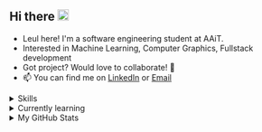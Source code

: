 ## Hi there <img src="https://media.giphy.com/media/hvRJCLFzcasrR4ia7z/giphy.gif" width="20px">

- Leul here! I'm a software engineering student at AAiT.
- Interested in Machine Learning, Computer Graphics, Fullstack development
- Got project? Would love to collaborate! 👯
- 📫 You can find me on [LinkedIn](https://www.linkedin.com/in/leul-wujira/) or [Email](mailto:merafwu@gmail.com)

<details>
<summary>Skills</summary>
<div style="margin: 1rem 0; display: flex; align-items: center">

[![My Skills](https://skillicons.dev/icons?i=blender,unity,react,flask,nest,git,figma)](https://skillicons.dev)

</div>

</details>
<details>
<summary>Currently learning</summary>
<div style="margin: 1rem 0; display: flex; align-items: center">

[![My Skills](https://skillicons.dev/icons?i=flutter,tensorflow,haskell)](https://skillicons.dev)

</div>
</details>

<details>
<summary>My GitHub Stats</summary>
<div style="margin: 1rem 0; display: flex; align-items: center">

![](https://github-readme-stats-tau-red.vercel.app/api?username=meraf00&show_icons=true)

![](https://github-readme-stats-tau-red.vercel.app/api/top-langs/?username=meraf00&size_weight=0.5&count_weight=0.5&hide=html,css,assembly&layout=compact&langs_count=8&hide_progress=true)

</div>
</details>
